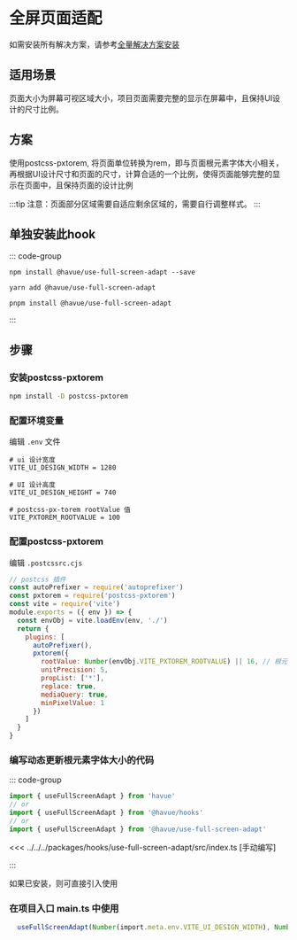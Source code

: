 # 全屏页面适配

如需安装所有解决方案，请参考[全量解决方案安装](./index.md)

## 适用场景

页面大小为屏幕可视区域大小，项目页面需要完整的显示在屏幕中，且保持UI设计的尺寸比例。

## 方案

使用postcss-pxtorem, 将页面单位转换为rem，即与页面根元素字体大小相关，再根据UI设计尺寸和页面的尺寸，计算合适的一个比例，使得页面能够完整的显示在页面中，且保持页面的设计比例

:::tip
注意：页面部分区域需要自适应剩余区域的，需要自行调整样式。
:::

## 单独安装此hook

::: code-group

```shell [npm]
npm install @havue/use-full-screen-adapt --save
```

```shell [yarn]
yarn add @havue/use-full-screen-adapt
```

```shell [pnpm]
pnpm install @havue/use-full-screen-adapt
```

:::

## 步骤

### 安装postcss-pxtorem

```bash
npm install -D postcss-pxtorem
```

### 配置环境变量

编辑 `.env` 文件

```env
# ui 设计宽度
VITE_UI_DESIGN_WIDTH = 1280

# UI 设计高度
VITE_UI_DESIGN_HEIGHT = 740

# postcss-px-torem rootValue 值
VITE_PXTOREM_ROOTVALUE = 100
```

### 配置postcss-pxtorem

编辑 `.postcssrc.cjs`

```js
// postcss 插件
const autoPrefixer = require('autoprefixer')
const pxtorem = require('postcss-pxtorem')
const vite = require('vite')
module.exports = ({ env }) => {
  const envObj = vite.loadEnv(env, './')
  return {
    plugins: [
      autoPrefixer(),
      pxtorem({
        rootValue: Number(envObj.VITE_PXTOREM_ROOTVALUE) || 16, // 根元素字体大小
        unitPrecision: 5,
        propList: ['*'],
        replace: true,
        mediaQuery: true,
        minPixelValue: 1
      })
    ]
  }
}

```

### 编写动态更新根元素字体大小的代码

::: code-group

```ts  [安装]
import { useFullScreenAdapt } from 'havue'
// or
import { useFullScreenAdapt } from '@havue/hooks'
// or
import { useFullScreenAdapt } from '@havue/use-full-screen-adapt'
```

<<< ../../../packages/hooks/use-full-screen-adapt/src/index.ts [手动编写]

:::

如果已安装，则可直接引入使用

### 在项目入口 main.ts 中使用

```ts
  useFullScreenAdapt(Number(import.meta.env.VITE_UI_DESIGN_WIDTH), Number(import.meta.env.VITE_UI_DESIGN_HEIGHT), Number(import.meta.env.VITE_PXTOREM_ROOTVALUE) || 16)
```

